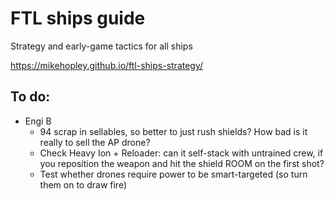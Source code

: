 # FTL ships guide
Strategy and early-game tactics for all ships

https://mikehopley.github.io/ftl-ships-strategy/

## To do:

* Engi B
  - 94 scrap in sellables, so better to just rush shields? How bad is it really to sell the AP drone?
  - Check Heavy Ion + Reloader: can it self-stack with untrained crew, if you reposition the weapon and hit the shield ROOM on the first shot?
  - Test whether drones require power to be smart-targeted (so turn them on to draw fire)
